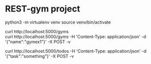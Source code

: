 # REST-gym project


python3 -m virtualenv venv
source venv/bin/activate


curl http://localhost:5000/gyms   
curl http://localhost:5000/gyms -H 'Content-Type: application/json' -d '{"name":"gymex1"}' -X POST -v   


curl http://localhost:5000/todos -H 'Content-Type: application/json' -d '{"task":"something"}' -X POST -v   

